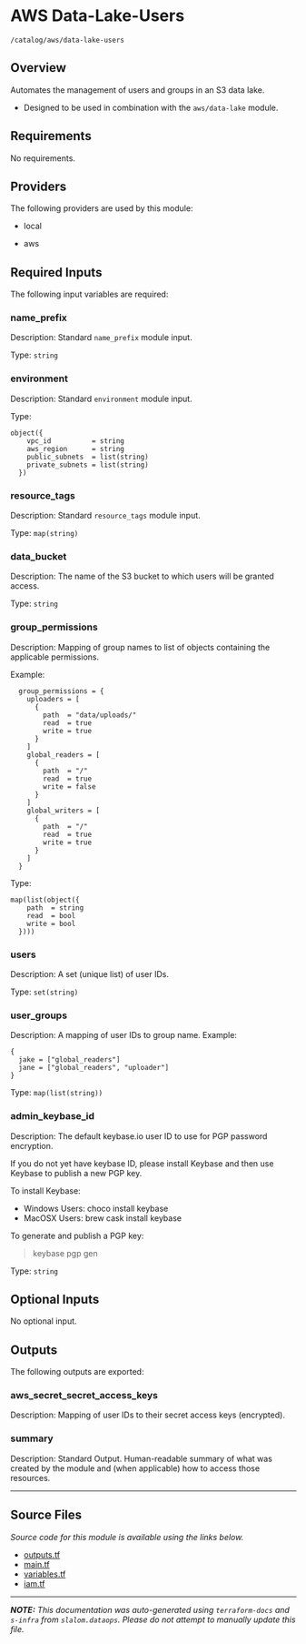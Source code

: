 
# AWS Data-Lake-Users

`/catalog/aws/data-lake-users`

## Overview


Automates the management of users and groups in an S3 data lake.

* Designed to be used in combination with the `aws/data-lake` module.

## Requirements

No requirements.

## Providers

The following providers are used by this module:

- local

- aws

## Required Inputs

The following input variables are required:

### name\_prefix

Description: Standard `name_prefix` module input.

Type: `string`

### environment

Description: Standard `environment` module input.

Type:

```hcl
object({
    vpc_id          = string
    aws_region      = string
    public_subnets  = list(string)
    private_subnets = list(string)
  })
```

### resource\_tags

Description: Standard `resource_tags` module input.

Type: `map(string)`

### data\_bucket

Description: The name of the S3 bucket to which users will be granted access.

Type: `string`

### group\_permissions

Description: Mapping of group names to list of objects containing the applicable permissions.

Example:

```
  group_permissions = {
    uploaders = [
      {
        path  = "data/uploads/"
        read  = true
        write = true
      }
    ]
    global_readers = [
      {
        path  = "/"
        read  = true
        write = false
      }
    ]
    global_writers = [
      {
        path  = "/"
        read  = true
        write = true
      }
    ]
  }
```

Type:

```hcl
map(list(object({
    path  = string
    read  = bool
    write = bool
  })))
```

### users

Description: A set (unique list) of user IDs.

Type: `set(string)`

### user\_groups

Description: A mapping of user IDs to group name.
Example:

```
{
  jake = ["global_readers"]
  jane = ["global_readers", "uploader"]
}
```

Type: `map(list(string))`

### admin\_keybase\_id

Description: The default keybase.io user ID to use for PGP password encryption.

If you do not yet have keybase ID, please install Keybase and then use Keybase to publish a new PGP key.

To install Keybase:
 - Windows Users: choco install keybase
 - MacOSX Users:  brew cask install keybase

To generate and publish a PGP key:
 > keybase pgp gen

Type: `string`

## Optional Inputs

No optional input.

## Outputs

The following outputs are exported:

### aws\_secret\_secret\_access\_keys

Description: Mapping of user IDs to their secret access keys (encrypted).

### summary

Description: Standard Output. Human-readable summary of what was created
by the module and (when applicable) how to access those
resources.

---------------------

## Source Files

_Source code for this module is available using the links below._

* [outputs.tf](https://github.com/slalom-ggp/dataops-infra/tree/main//catalog/aws/data-lake-users/outputs.tf)
* [main.tf](https://github.com/slalom-ggp/dataops-infra/tree/main//catalog/aws/data-lake-users/main.tf)
* [variables.tf](https://github.com/slalom-ggp/dataops-infra/tree/main//catalog/aws/data-lake-users/variables.tf)
* [iam.tf](https://github.com/slalom-ggp/dataops-infra/tree/main//catalog/aws/data-lake-users/iam.tf)

---------------------

_**NOTE:** This documentation was auto-generated using
`terraform-docs` and `s-infra` from `slalom.dataops`.
Please do not attempt to manually update this file._
